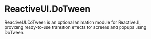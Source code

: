 # ReactiveUI.DoTween
ReactiveUI.DoTween is an optional animation module for ReactiveUI, providing ready-to-use transition effects for screens and popups using DoTween.
